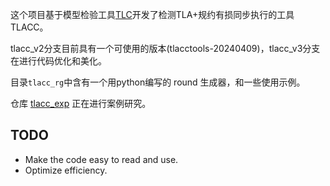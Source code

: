 
这个项目基于模型检验工具[TLC](https://github.com/tlaplus/tlaplus)开发了检测TLA+规约有损同步执行的工具 TLACC。

tlacc_v2分支目前具有一个可使用的版本(tlacctools-20240409)，tlacc_v3分支在进行代码优化和美化。

目录`tlacc_rg`中含有一个用python编写的 round 生成器，和一些使用示例。

仓库 [tlacc_exp](https://github.com/Jack1106012623/tlacc_exp/tree/master) 正在进行案例研究。

<!-- The project is to develop a model checker called TLACC for verifying the lossy synchronous execution of TLA+ specifications.
TLACC is developed based on .
The branch tlacc_v2 currently has a version to use.
The branch tlacc_v3 is doing some optimization to increase readability and efficiency.

Dir `tlacc_rg/` has a round generator written in python and some examples. -->

TODO
------------
- Make the code easy to read and use.
- Optimize efficiency.







